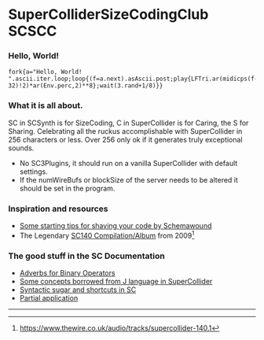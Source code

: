 # SuperColliderSizeCodingClub SCSCC

### Hello, World!
```supercollider
fork{a="Hello, World! ".ascii.iter.loop;loop{(f=a.next).asAscii.post;play{LFTri.ar(midicps(f-32)!2)*ar(Env.perc,2)**8};wait(3.rand+1/8)}}
```
### What it is all about.

SC in SCSynth is for SizeCoding, C in SuperCollider is for Caring, the S for Sharing.
Celebrating all the ruckus accomplishable with SuperCollider in 256 characters or less. Over 256 only ok if it generates truly exceptional sounds.

* No SC3Plugins, it should run on a vanilla SuperCollider with default settings.
* If the numWireBufs or blockSize of the server needs to be altered it should be set in the program.
### Inspiration and resources
* [Some starting tips for shaving your code by Schemawound](https://schemawound.com/2012/06/23/supercollider-tweets-background-tips/)
* The Legendary [SC140 Compilation/Album](https://supercollider.github.io/sc-140) from 2009[^1]

### The good stuff in the SC Documentation
* [Adverbs for Binary Operators](https://docs.supercollider.online/Reference/Adverbs.html)
* [Some concepts borrowed from J language in SuperCollider](https://docs.supercollider.online/Guides/J-concepts-in-SC.html)
* [Syntactic sugar and shortcuts in SC](https://docs.supercollider.online/Reference/Syntax-Shortcuts.html)
* [Partial application](https://docs.supercollider.online/Reference/Partial-Application.html)





----
[^1]: https://www.thewire.co.uk/audio/tracks/supercollider-140.1
